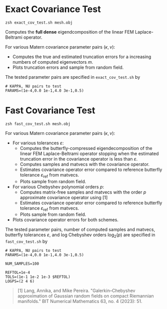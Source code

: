# Exact Covariance Test

``` 
zsh exact_cov_test.sh mesh.obj
```

Computes the **full dense** eigendcomposition of the linear FEM Laplace-Beltrami
operator. 

For various Matern covariance parameter pairs $(\kappa, \nu)$:
- Computes the true and estimated truncation errors for a increasing numbers of
computed eigenvectors $m$.
- Plots truncation errors and sample from random field.

The tested parameter pairs are specified in `exact_cov_test.sh` by
```
# KAPPA, NU pairs to test
PARAMS=(1e-4,0.0 1e-1,4.0 3e-1,0.5)
```

# Fast Covariance Test

``` 
zsh fast_cov_test.sh mesh.obj
```

For various Matern covariance parameter pairs $(\kappa, \nu)$:
- For various tolerances $\varepsilon$:
    - Computes the butterfly-compressed eigendecomposition of the linear FEM
Laplace-Beltrami operator stopping when the estimated truncation error in the
covariance operator is less than $\varepsilon$.
    - Computes samples and matvecs with the covariance operator.
    - Estimates covariance operator error compared to reference butterfly
      tolerance $\varepsilon_{\text{ref}}$ from matvecs.
    - Plots sample from random field.
- For various Chebyshev polynomial orders $p$:
    - Computes matrix-free samples and matvecs with the order $p$ approximate
      covariance operator using [1]
    - Estimates covariance operator error compared to reference butterfly
      tolerance $\varepsilon_{\text{ref}}$ from matvecs.
    - Plots sample from random field.
- Plots covariance operator errors for both schemes.

The tested parameter pairs, number of computed samples and matvecs, butterfly
tolerances $\varepsilon$, and log Chebyshev orders $\log_2(p)$ are specified in `fast_cov_test.sh` by
```
# KAPPA, NU pairs to test
PARAMS=(1e-4,0.0 1e-1,4.0 3e-1,0.5)

NUM_SAMPLES=100

REFTOL=1e-4
TOLS=(1e-1 1e-2 1e-3 $REFTOL)
LOGPS=(2 4 6)
```



> [1] Lang, Annika, and Mike Pereira. "Galerkin–Chebyshev approximation of
> Gaussian random fields on compact Riemannian manifolds." BIT Numerical
> Mathematics 63, no. 4 (2023): 51.